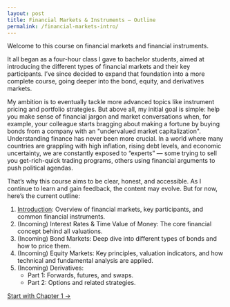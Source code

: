 ```yaml
---
layout: post
title: Financial Markets & Instruments — Outline
permalink: /financial-markets-intro/
---
```



Welcome to this course on financial markets and financial instruments.

It all began as a four-hour class I gave to bachelor students, aimed at introducing the different types of financial markets and their key participants. I’ve since decided to expand that foundation into a more complete course, going deeper into the bond, equity, and derivatives markets.

My ambition is to eventually tackle more advanced topics like instrument pricing and portfolio strategies. But above all, my initial goal is simple: help you make sense of financial jargon and market conversations when, for example, your colleague starts bragging about making a fortune by buying bonds from a company with an "undervalued market capitalization". Understanding finance has never been more crucial. In a world where many countries are grappling with high inflation, rising debt levels, and economic uncertainty, we are constantly exposed to “experts” — some trying to sell you get-rich-quick trading programs, others using financial arguments to push political agendas.

That’s why this course aims to be clear, honest, and accessible. As I continue to learn and gain feedback, the content may evolve. But for now, here’s the current outline:

1) [Introduction](/financial-markets-intro/chapter1-introduction.md): Overview of financial markets, key participants, and common financial instruments.
2) (Incoming) Interest Rates & Time Value of Money: The core financial concept behind all valuations.
3) (Incoming) Bond Markets: Deep dive into different types of bonds and how to price them.
4) (Incoming) Equity Markets: Key principles, valuation indicators, and how technical and fundamental analysis are applied.
5) (Incoming) Derivatives:
    - Part 1: Forwards, futures, and swaps.
    - Part 2: Options and related strategies.
  
[Start with Chapter 1 →](/financial-markets-intro/chapter1-introduction.md)


